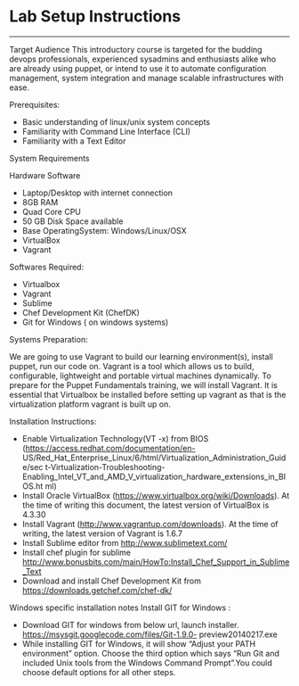 Lab Setup Instructions
====================

__________________________________________________________________________
Target Audience
	This introductory course is targeted for the budding devops professionals, experienced
	sysadmins and enthusiasts alike who are already using puppet, or intend to use it to
	automate configuration management, system integration and manage scalable
	infrastructures with ease.

Prerequisites:
* Basic understanding of linux/unix system concepts
* Familiarity with Command Line Interface (CLI)
* Familiarity with a Text Editor

System Requirements

Hardware Software
* Laptop/Desktop with internet connection
* 8GB RAM
* Quad Core CPU
* 50 GB Disk Space available
* Base OperatingSystem: Windows/Linux/OSX
* VirtualBox
* Vagrant


Softwares Required:
* Virtualbox
* Vagrant
* Sublime
* Chef Development Kit (ChefDK)
* Git for Windows ( on windows systems)


Systems Preparation:

We are going to use Vagrant to build our learning environment(s), install puppet, run
our code on. Vagrant is a tool which allows us to build, configurable, lightweight and portable virtual machines dynamically. To prepare for the Puppet Fundamentals training, we will install Vagrant. It is essential that Virtualbox be installed before setting up
vagrant as that is the virtualization platform vagrant is built up on.

Installation Instructions:
* Enable Virtualization Technology(VT -x) from BIOS
(https://access.redhat.com/documentation/en-
US/Red_Hat_Enterprise_Linux/6/html/Virtualization_Administration_Guide/sec
t-Virtualization-Troubleshooting-
Enabling_Intel_VT_and_AMD_V_virtualization_hardware_extensions_in_BIOS.ht
ml)
* Install Oracle VirtualBox (https://www.virtualbox.org/wiki/Downloads). At the
time of writing this document, the latest version of VirtualBox is 4.3.30
* Install Vagrant (http://www.vagrantup.com/downloads). At the time of
writing, the latest version of Vagrant is 1.6.7
* Install Sublime editor from http://www.sublimetext.com/
* Install chef plugin for sublime
http://www.bonusbits.com/main/HowTo:Install_Chef_Support_in_Sublime_Text
* Download and install Chef Development Kit from
https://downloads.getchef.com/chef-dk/



Windows specific installation notes
Install GIT for Windows :
   * Download GIT for windows from below url, launch installer.
https://msysgit.googlecode.com/files/Git-1.9.0-
preview20140217.exe
   * While installing GIT for Windows, it will show “Adjust your PATH
environment” option. Choose the third option which says “Run
Git and included Unix tools from the Windows Command
Prompt”.You could choose default options for all other steps.


